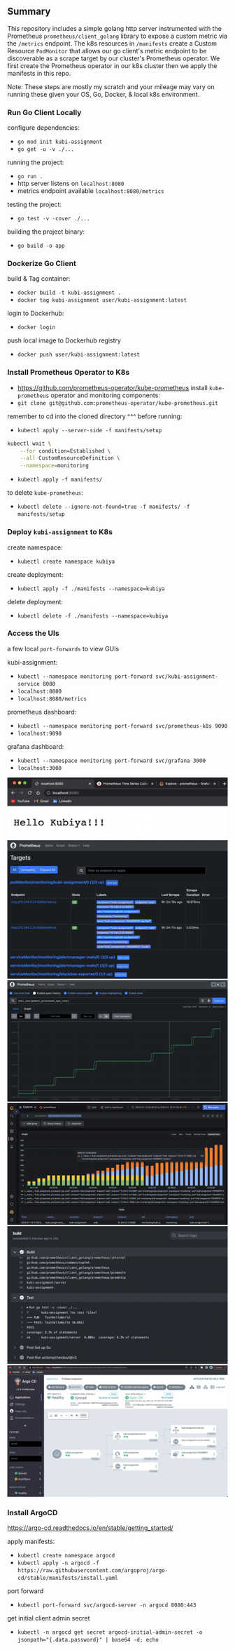 ## Summary
This repository includes a simple golang http server instrumented with the Prometheus `prometheus/client_golang` library to expose a custom metric via the `/metrics` endpoint. The k8s resources in `/manifests` create a Custom Resource `PodMonitor` that allows our go client's metric endpoint to be discoverable as a scrape target by our cluster's Prometheus operator. We first create the Prometheus operator in our k8s cluster then we apply the manifests in this repo.

Note: These steps are mostly my scratch and your mileage may vary on running these given your OS, Go, Docker, & local k8s environment.

### Run Go Client Locally

configure dependencies:
* `go mod init kubi-assignment`
* `go get -u -v ./...`

running the project:
* `go run .`
* http server listens on `localhost:8080`
* metrics endpoint available `localhost:8080/metrics`

testing the project:
* `go test -v -cover ./...`

building the project binary:
* `go build -o app`

### Dockerize Go Client
build & Tag container:
* `docker build -t kubi-assignment .`
* `docker tag kubi-assignment user/kubi-assignment:latest`

login to Dockerhub:
* `docker login`

push local image to Dockerhub registry
* `docker push user/kubi-assignment:latest`

### Install Prometheus Operator to K8s
* https://github.com/prometheus-operator/kube-prometheus
install `kube-prometheus` operator and monitoring components:
* `git clone git@github.com:prometheus-operator/kube-prometheus.git`

remember to cd into the cloned directory ^^^ before running:
* `kubectl apply --server-side -f manifests/setup`

```bash
kubectl wait \
	--for condition=Established \
	--all CustomResourceDefinition \
	--namespace=monitoring
```

* `kubectl apply -f manifests/`

to delete `kube-prometheus`:
* `kubectl delete --ignore-not-found=true -f manifests/ -f manifests/setup`

### Deploy `kubi-assignment` to K8s

create namespace:
* `kubectl create namespace kubiya`

create deployment:
* `kubectl apply -f ./manifests --namespace=kubiya`

delete deployment:
* `kubectl delete -f ./manifests --namespace=kubiya`

### Access the UIs
a few local `port-forwards` to view GUIs

kubi-assignment:
* `kubectl --namespace monitoring port-forward svc/kubi-assignment-service 8080`
* `localhost:8080`
* `localhost:8080/metrics`

prometheus dashboard:
* `kubectl --namespace monitoring port-forward svc/prometheus-k8s 9090`
* `localhost:9090`

grafana dashboard:
* `kubectl --namespace monitoring port-forward svc/grafana 3000`
* `localhost:3000`

![hello world](assets/images/img_1.png)
![prometheus targets](assets/images/img_2.png)
![prometheus dashboard](assets/images/img_3.png)
![grafana dashboard](assets/images/img_4.png)
![github actions](assets/images/img_5.png)
![github actions](assets/images/img_6.png)

### Install ArgoCD
https://argo-cd.readthedocs.io/en/stable/getting_started/

apply manifests:
* `kubectl create namespace argocd`
* `kubectl apply -n argocd -f https://raw.githubusercontent.com/argoproj/argo-cd/stable/manifests/install.yaml`

port forward
* `kubectl port-forward svc/argocd-server -n argocd 8080:443`

get initial client admin secret
* `kubectl -n argocd get secret argocd-initial-admin-secret -o jsonpath="{.data.password}" | base64 -d; echo`


